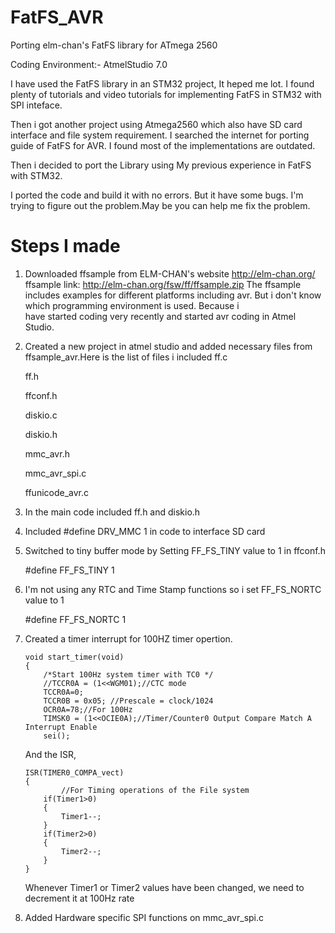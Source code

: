 # FatFS_AVR
Porting elm-chan's FatFS library for ATmega 2560

Coding Environment:- AtmelStudio 7.0

I have used the FatFS library in an STM32 project, It heped me lot. I found plenty of tutorials and video tutorials for implementing FatFS in STM32 with SPI inteface.

Then i got another project using Atmega2560 which also have SD card interface and file system requirement. I searched the internet for porting guide of FatFS for AVR. I found most of the implementations are outdated.

Then i decided to port the Library using My previous experience in FatFS with STM32.

I ported the code and build it with no errors. But it have some bugs. I'm trying to figure out the problem.May be you can help me fix the problem.  

# Steps I made

1.  Downloaded ffsample from ELM-CHAN's website http://elm-chan.org/
    ffsample link: http://elm-chan.org/fsw/ff/ffsample.zip
    The ffsample includes examples for different platforms including avr. But i don't know which programming environment is used. Because i     
    have started coding very recently and started avr coding in Atmel Studio.
2.  Created a new project in atmel studio and added necessary files from ffsample_avr.Here is the list of files i included
    ff.c
    
    ff.h
    
    ffconf.h
    
    diskio.c
    
    diskio.h
    
    mmc_avr.h
    
    mmc_avr_spi.c
    
    ffunicode_avr.c
    
3.  In the main code included ff.h and diskio.h
4.  Included #define DRV_MMC 1  in code to interface SD card
5.  Switched to tiny buffer mode by Setting FF_FS_TINY value to 1 in ffconf.h

    #define FF_FS_TINY		1
6.  I'm not using any RTC and Time Stamp functions so i set FF_FS_NORTC value to 1 

    #define FF_FS_NORTC		1

7.  Created a timer interrupt for 100HZ timer opertion.
    ```
    void start_timer(void)
    {
	    /*Start 100Hz system timer with TC0 */
	    //TCCR0A = (1<<WGM01);//CTC mode
	    TCCR0A=0;
	    TCCR0B = 0x05; //Prescale = clock/1024
	    OCR0A=78;//For 100Hz
	    TIMSK0 = (1<<OCIE0A);//Timer/Counter0 Output Compare Match A Interrupt Enable
	    sei();
    ```
    And the ISR,
    ```
    ISR(TIMER0_COMPA_vect)
    {
    		//For Timing operations of the File system
		if(Timer1>0)
		{
			Timer1--;
		}
		if(Timer2>0)
		{
			Timer2--;
		}
    }
    ```
    Whenever Timer1 or Timer2 values have been changed, we need to decrement it at 100Hz rate

8.  Added Hardware specific SPI functions on mmc_avr_spi.c
    
